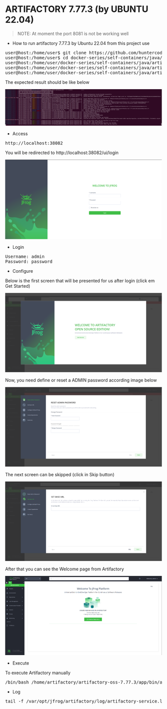 # ARTIFACTORY 7.77.3 (by UBUNTU 22.04)

> NOTE: At moment the port 8081 is not be working well

- How to run artifactory 7.77.3 by Ubuntu 22.04 from this project use

<pre>
user@host:/home/user$ git clone https://github.com/huntercodexs/docker-series.git .
user@host:/home/user$ cd docker-series/self-containers/java/artifactory/7.77.3
user@host:/home/user/docker-series/self-containers/java/artifactory/7.77.3$ docker network create open_network
user@host:/home/user/docker-series/self-containers/java/artifactory/7.77.3$ docker-compose up --build
user@host:/home/user/docker-series/self-containers/java/artifactory/7.77.3$ docker-compose start
</pre>

The expected result should be like below

![jfrog-artifactory-result.png](media/jfrog-artifactory-result.png)

- Access

<pre>
http://localhost:38082
</pre>

You will be redirected to http://localhost:38082/ui/login

![jfrog-artifactory-login.png](media/jfrog-artifactory-login.png)

- Login

<pre>
Username: admin
Password: password
</pre>

- Configure

Below is the first screen that will be presented for us after login (click em Get Started)

![jfrog-artifactory-configure-1.png](media/jfrog-artifactory-configure-1.png)

Now, you need define or reset a ADMIN password according image below

![jfrog-artifactory-configure-2.png](media/jfrog-artifactory-configure-2.png)

The next screen can be skipped (click in Skip button)

![jfrog-artifactory-configure-3.png](media/jfrog-artifactory-configure-3.png)

After that you can see the Welcome page from Artifactory

![jfrog-artifactory-welcome.png](media/jfrog-artifactory-welcome.png)

- Execute

To execute Artifactory manually

<pre>
/bin/bash /home/artifactory/artifactory-oss-7.77.3/app/bin/artifactory.sh
</pre>

- Log

<pre>
tail -f /var/opt/jfrog/artifactory/log/artifactory-service.log
</pre>
